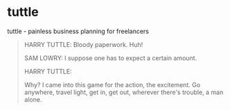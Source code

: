 # tuttle

tuttle - painless business planning for freelancers

> HARRY TUTTLE:
> Bloody paperwork. Huh!
> 
> SAM LOWRY:
> I suppose one has to expect a certain amount.
>
> HARRY TUTTLE:
> 
> Why? I came into this game for the action, the excitement. Go anywhere, travel light, get in, get out, wherever there's trouble, a man alone. 

